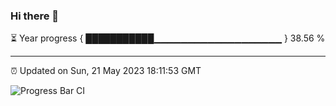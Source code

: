 ### Hi there 👋

⏳ Year progress { ███████████▁▁▁▁▁▁▁▁▁▁▁▁▁▁▁▁▁▁▁ } 38.56 %

---

⏰ Updated on Sun, 21 May 2023 18:11:53 GMT

![Progress Bar CI](https://github.com/liununu/liununu/workflows/Progress%20Bar%20CI/badge.svg)
